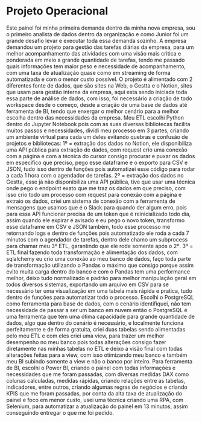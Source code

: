 # Projeto Operacional
Este painel foi minha primeira demanda dentro da minha nova empresa, sou o primeiro analista de dados dentro da organização e como Junior foi um grande desafio levar e executar toda essa demanda sozinho.
A empresa demandou um projeto para gestão das tarefas diárias da empresa, para um melhor acompanhamento das atividades com uma visão mais critica e ponderada em meio a grande quantidade de tarefas, tendo me passado quais informações tem maior peso e necessidade de acompanhamento, com uma taxa de atualização quase como em streaming de forma automatizada e com o menor custo possível.
O projeto é alimentado com 2 diferentes fonte de dados, que são sites na Web, o Gestta e o Notion, sites que usam para gestão interna da empresa, aqui esta sendo iniciada toda essa parte de análise de dados, com isso, foi necessário a criação de todo workspace desde o começo, desde a criação de uma base de dados até ferramenta de BI, tendo que enxergar o melhor cenário para a melhor escolha dentro das necessidades da empresa.
Meu ETL escolhi Python dentro do Jupyter Notebook pois com as suas diversas bibliotecas facilita muitos passos e necessidades, dividi meu processo em 3 partes, criando um ambiente virtual para cada um deles evitando quebras e confusão de projetos e bibliotecas: 
1º = extração dos dados no Notion, ele disponibiliza uma API pública para extração de dados, com request crio uma conexão com a página e com a técnica do cursor consigo procurar e puxar os dados em especifico que preciso, pego esse dataframe e o exporto para CSV e JSON, tudo isso dentro de funções pois automatizei esse código para rodar a cada 1 hora com o agendador de tarefas.
2º = extração dos dados no Gestta, esse já não disponibiliza uma API pública, tive que usar uma técnica onde pego o endpoint exato que me traz os dados em que preciso, com isso crio todo um processo com request para conexão com a página e extraio os dados, criei um sistema de conexão com a ferramenta de mensagens que usamos que é o Slack para quando der algum erro, pois para essa API funcionar precisa de um token que é reinicializado todo dia, assim quando ele expirar é avisado e eu pego o novo token, transformo esse dataframe em CSV e JSON também, todo esse processo me retornando logs e dentro de funções pois automatizado ele roda a cada 7 minutos com o agendador de tarefas, dentro dele chamo um subprocess para chamar meu 3º ETL, garantindo que ele rode somente após o 2º.
3º = ETL final fazendo toda transformação e alimentação dos dados, com sqlalchemy eu crio uma conexão ao meu banco de dados, faço toda parte de transformação utilizando o Pandas o máximo que consigo porque assim evito muita carga dentro do banco e com o Pandas tem uma performance melhor, deixo tudo normalizado e padrão para melhor manipulação geral em todos diversos sistemas, exportando um arquivo em CSV para se necessário ter uma visualização em uma tabela mais rápida e pratica, tudo dentro de funções para automatizar todo o processo. 
Escolhi o PostgreSQL como ferramenta para base de dados, com o cenário identifiquei, não tem necessidade de passar a ser um banco em nuvem então o PostgreSQL é uma ferramenta que tem uma ótima capacidade para grande quantidade de dados, algo que dentro do cenário é necessário, e localmente funciona perfeitamente e de forma gratuita, criei duas tabelas sendo alimentadas pelo meu ETL e com eles criei uma view, para trazer um melhor desempenho no meu banco pois todas alterações consigo fazer diretamente nas minhas tabelas no ETL e deixo a visão final com todas alterações feitas para a view, com isso otimizando meu banco e também meu BI subindo somente a view e não o banco por inteiro.
Para ferramenta de BI, escolhi o Power BI, criando o painel com todas informações e necessidades que me foram passadas, com diversas medidas DAX como colunas calculadas, medidas rápidas, criando relações entre as tabelas, indicadores, entre outros, criando algumas regras de negócios e criando KPIS que me foram passadas, por conta da alta taxa de atualização do painel e foco em menor custo, usei uma técnica criando uma RPA, com Selenium, para automatizar a atualização do painel em 13 minutos, assim conseguindo entregar o que me foi pedido.
